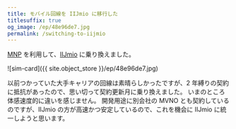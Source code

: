 ```yaml
---
title: モバイル回線を IIJmio に移行した
titlesuffix: true
og_image: /ep/48e96de7.jpg
permalink: /switching-to-iijmio
---
```


[MNP](https://ja.wikipedia.org/wiki/%E7%95%AA%E5%8F%B7%E3%83%9D%E3%83%BC%E3%82%BF%E3%83%93%E3%83%AA%E3%83%86%E3%82%A3) を利用して、[IIJmio](https://www.iijmio.jp/) に乗り換えました。

![sim-card]({{ site.object_store }}/ep/48e96de7.jpg)

以前つかっていた大手キャリアの回線は素晴らしかったですが、2 年縛りの契約に抵抗があったので、思い切って契約更新月に乗り換えました。
いまのところ体感速度的に違いを感じません。
開発用途に別会社の MVNO とも契約しているのですが、IIJmio の方が高速かつ安定しているので、これを機会に IIJmio に統一しようと思います。

